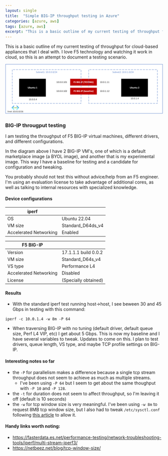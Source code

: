 ```yaml
---
layout: single
title:  "Simple BIG-IP throughput testing in Azure"
categories: [azure, aws]
tags: [azure, aws]
excerpt: "This is a basic outline of my current testing of throughput for cloud-based appliances that I deal with at work. " #this is a custom variable meant for a short description to be displayed on home page
---
```


This is a basic outline of my current testing of throughput for cloud-based appliances that I deal with. I love F5 technology and watching it work in cloud, so this is an attempt to document a testing scenario. 

![BIG-IP testing](/assets/throughput-testing-in-cloud/testing-architecture1.png)

### BIG-IP througput testing
I am testing the throughput of F5 BIG-IP virtual machines, different drivers, and different configurations. 

In the diagram above I have 2 BIG-IP VM's, one of which is a default marketplace image (a BYOL image), and another that is my experimental image. This way I have a baseline for testing and a candidate for configuration and tweaking.

You probably should not test this without advice/help from an F5 engineer. I'm using an evaluation license to take advantage of additional cores, as well as talking to internal resources with specialized knowledge.

#### Device configurations

|iperf||
|---|---|
|OS|Ubuntu 22.04|
|VM size|Standard_D64ds_v4|
|Accelerated Networking|Enabled|

|F5 BIG-IP||
|---|---|
|Version|17.1.1.1 build 0.0.2|
|VM size|Standard_D64s_v4|
|VS type|Performance L4|
|Accelerated Networking|Disabled|
|License|(Specially obtained)|

#### Results
- With the standard iperf test running host->host, I see beween 30 and 45 Gbps in testing with this command: 
```
iperf -c 10.0.1.4 -w 8m -P 64
```
- When traversing BIG-IP with no tuning (default driver, default queue size, Perf L4 VIP, etc) I get about 5 Gbps. This is now my baseline and I have several variables to tweak. Updates to come on this. I plan to test drivers, queue length, VS type, and maybe TCP profile settings on BIG-IP.

#### Interesting notes so far
- the `-P` for parallelism makes a difference because a single tcp stream throughput does not seem to achieve as much as multiple streams. 
  - I've been using `-P 64` but I seem to get about the same thoughput with `-P 10` and `-P 128`. 
- the `-t` for duration does not seem to affect throughput, so I'm leaving it off (default is 10 seconds)
- the `-w` for tcp window size is very meaningful. I've been using `-w 8m` to request 8MB tcp window size, but I also had to tweak `/etc/sysctl.conf` following [this article](https://netbeez.net/blog/tcp-window-size/) to allow it.

#### Handy links worth noting:
- https://fasterdata.es.net/performance-testing/network-troubleshooting-tools/iperf/multi-stream-iperf3/
- https://netbeez.net/blog/tcp-window-size/





